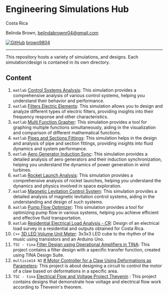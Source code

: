 # Engineering Simulations Hub

Costa Rica

Belinda Brown, belindabrownr04@gmail.com

[![GitHub](https://img.shields.io/badge/--181717?logo=github&logoColor=ffffff)](https://github.com/)
[brown9804](https://github.com/brown9804)

----------

This repository hosts a variety of simulations, and designs. Each simulation/design is contained in its own directory. 

## Content

1. `matlab` [Control Systems Analysis](./1_ControlSystemsAnalysis/): This simulation provides a comprehensive analysis of various control systems, helping you understand their behavior and performance.
2. `matlab` [Filters Electric Elements](./2_FiltersElectricElements/): This simulation allows you to design and analyze different types of electric filters, providing insights into their frequency response and other characteristics.
3. `matlab` [Multi Function Grapher](./3_MultiFuncGrapher/): This simulation provides a tool for graphing multiple functions simultaneously, aiding in the visualization and comparison of different mathematical functions.
4. `matlab` [Pipes and Sections Fittings](./4_PipesnSectionsFittings/): This simulation helps in the design and analysis of pipe and section fittings, providing insights into fluid dynamics and system performance.
5. `matlab` [Aero Generator Induction Sync](./5_AeroGeneratorInductionSync/): This simulation provides a detailed analysis of aero generators and their induction synchronization, helping you understand the dynamics of power generation in wind turbines.
6. `matlab` [Rocket Launch Analysis](./6_RocketLaunchAnalysis/): This simulation provides a comprehensive analysis of rocket launches, helping you understand the dynamics and physics involved in space exploration.
7. `matlab` [Magnetic Levitation Control System](./7_MagneticLevitationControlSystem/): This simulation provides a detailed analysis of magnetic levitation control systems, aiding in the understanding and design of such systems.
8. `matlab` [Pump Flow Optimizer](./8_PumpFlowOptimizer/): This simulation provides a tool for optimizing pump flow in various systems, helping you achieve efficient and effective fluid transportation.
9. `matlab` [Residential Electrical Load Analysis - CR](./9_ResidentialLoadAnalysis-CR/): Design of an electrical load survey in a residential and outputs obtained for Costa Rica.
10. `C++` [3D LED Volume Unit Meter](./10_3DLedVUmeter/): 3x3x3 LED cube to the rhythm of the music using transistors and an Arduino Uno.
11. `TSC - tina` [Filter Design using Operational Amplifiers in TINA](./11_FilterDesignWithOpAmpsInTINA/): This project contains a filter design with a specific transfer function, created using TINA Design Suite.
12. `multisim14 NI` [# Motor Controller for a Claw Using Deformations as Parameters](./12_ClawMotorController/): This project is about designing a circuit to control the motor of a claw based on deformations in a specific area.
13. `TSC - tina` [Electrical Flow and Voltage Project Thevenin](./13_TheveninTinaSimulations/) : This project contains designs that demonstrate how voltage and electrical flow work according to Thevenin's theorem.
